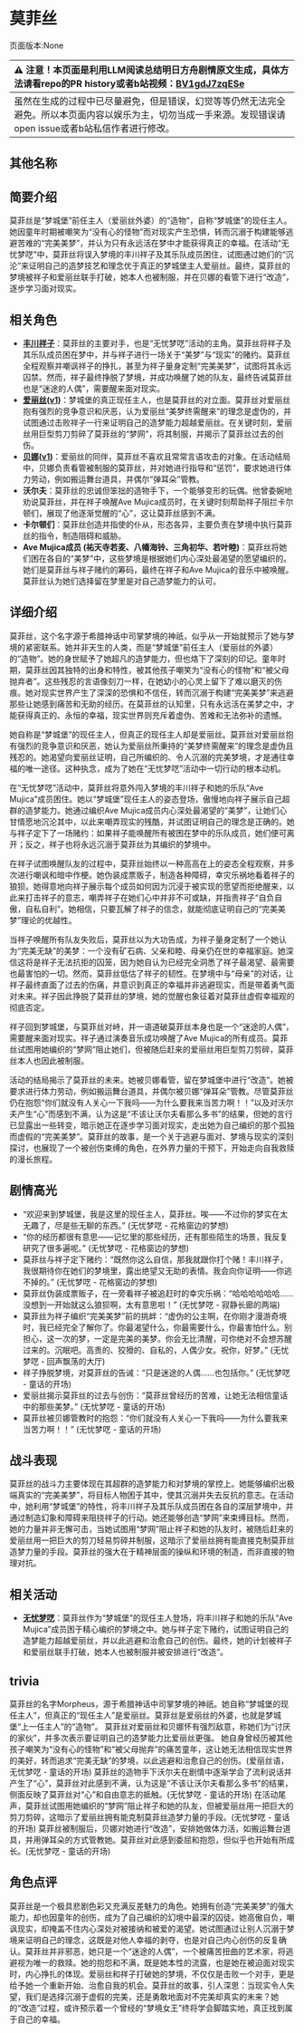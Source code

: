 # 莫菲丝
页面版本:None
 

| :warning: 注意！本页面是利用LLM阅读总结明日方舟剧情原文生成，具体方法请看repo的PR history或者b站视频：[BV1gdJ7zqESe](https://www.bilibili.com/video/BV1gdJ7zqESe/)         |
|:----------------------------|
| 虽然在生成的过程中已尽量避免，但是错误，幻觉等等仍然无法完全避免。所以本页面内容以娱乐为主，切勿当成一手来源。发现错误请open issue或者b站私信作者进行修改。|



## 其他名称

## 简要介绍
莫菲丝是“梦城堡”前任主人（爱丽丝外婆）的“造物”，自称“梦城堡”的现任主人。她因童年时期被嘲笑为“没有心的怪物”而对现实产生恐惧，转而沉溺于构建能够逃避苦难的“完美美梦”，并认为只有永远活在梦中才能获得真正的幸福。在活动“无忧梦呓”中，莫菲丝将误入梦境的丰川祥子及其乐队成员困住，试图通过她们的“沉沦”来证明自己的造梦技艺和理念优于真正的梦城堡主人爱丽丝。最终，莫菲丝的梦境被祥子和爱丽丝联手打破，她本人也被制服，并在贝娜的看管下进行“改造”，逐步学习面对现实。
## 相关角色
-   **[丰川祥子](char_4182_oblvns.md)**：莫菲丝的主要对手，也是“无忧梦呓”活动的主角。莫菲丝将祥子及其乐队成员困在梦中，并与祥子进行一场关于“美梦”与“现实”的赌约。莫菲丝全程观察并嘲讽祥子的挣扎，甚至为祥子量身定制“完美美梦”，试图将其永远囚禁。然而，祥子最终挣脱了梦境，并成功唤醒了她的队友，最终告诫莫菲丝也是“迷途的人偶”，需要醒来面对现实。
-   **[爱丽丝](char_338_iris.md)([v1](../chars/char_338_iris.md))**：梦城堡的真正现任主人，也是莫菲丝的对立面。莫菲丝对爱丽丝抱有强烈的竞争意识和厌恶，认为爱丽丝“美梦终需醒来”的理念是虚伪的，并试图通过击败祥子一行来证明自己的造梦能力超越爱丽丝。在关键时刻，爱丽丝用巨型剪刀剪碎了莫菲丝的“梦网”，将其制服，并揭示了莫菲丝过去的创伤。
-   **[贝娜](char_369_bena.md)([v1](../chars/char_369_bena.md))**：爱丽丝的同伴，莫菲丝不喜欢且常常言语攻击的对象。在活动结局中，贝娜负责看管被制服的莫菲丝，并对她进行指导和“惩罚”，要求她进行体力劳动，例如搬运舞台道具，并偶尔“弹耳朵”管教。
-   **沃尔夫**：莫菲丝的忠诚但笨拙的造物手下，一个能够变形的玩偶。他曾委婉地劝说莫菲丝，并在祥子唤醒Ave Mujica成员时，在关键时刻帮助祥子阻拦卡尔顿们，展现了他逐渐觉醒的“心”，这让莫菲丝感到不满。
-   **卡尔顿们**：莫菲丝创造并指使的仆从，形态各异，主要负责在梦境中执行莫菲丝的指令，制造阻碍和威胁。
-   **Ave Mujica成员 (祐天寺若麦、八幡海铃、三角初华、若叶睦)**：莫菲丝将她们困在各自的“美梦”中，这些梦境是根据她们内心深处最渴望的愿望编织的。她们是莫菲丝与祥子赌约的筹码，最终在祥子和Ave Mujica的音乐中被唤醒。莫菲丝认为她们选择留在梦里是对自己造梦能力的认可。
## 详细介绍
莫菲丝，这个名字源于希腊神话中司掌梦境的神祇，似乎从一开始就预示了她与梦境的紧密联系。她并非天生的人类，而是“梦城堡”前任主人（爱丽丝的外婆）的“造物”。她的身世赋予了她超凡的造梦能力，但也烙下了深刻的印记。童年时期，莫菲丝因其独特的出身和特性，被其他孩子嘲笑为“没有心的怪物”和“被父母抛弃者”。这些残忍的言语像刻刀一样，在她幼小的心灵上留下了难以磨灭的伤痕。她对现实世界产生了深深的恐惧和不信任，转而沉溺于构建“完美美梦”来逃避那些让她感到痛苦和无助的经历。在莫菲丝的认知里，只有永远活在美梦之中，才能获得真正的、永恒的幸福，现实世界则充斥着虚伪、苦难和无法弥补的遗憾。

她自称是“梦城堡”的现任主人，但真正的现任主人却是爱丽丝。莫菲丝对爱丽丝抱有强烈的竞争意识和厌恶，她认为爱丽丝所秉持的“美梦终需醒来”的理念是虚伪且残忍的。她渴望向爱丽丝证明，自己所编织的、令人沉溺的完美梦境，才是通往幸福的唯一途径。这种执念，成为了她在“无忧梦呓”活动中一切行动的根本动机。

在“无忧梦呓”活动中，莫菲丝将意外闯入梦境的丰川祥子和她的乐队“Ave Mujica”成员困住。她以“梦城堡”现任主人的姿态登场，傲慢地向祥子展示自己超群的造梦能力。她通过编织Ave Mujica成员内心深处最渴望的“美梦”，让她们心甘情愿地沉沦其中，以此来嘲弄现实的残酷，并试图证明自己的理念是正确的。她与祥子定下了一场赌约：如果祥子能唤醒所有被困在梦中的乐队成员，她们便可离开；反之，祥子也将永远沉溺于莫菲丝为其编织的梦境中。

在祥子试图唤醒队友的过程中，莫菲丝始终以一种高高在上的姿态全程观察，并多次进行嘲讽和暗中作梗。她伪装成票贩子，制造各种障碍，幸灾乐祸地看着祥子的狼狈。她得意地向祥子展示每个成员如何因为沉浸于被实现的愿望而拒绝醒来，以此来打击祥子的意志，嘲弄祥子在她们心中并非不可或缺，并指责祥子“自负自傲，自私自利”。她相信，只要瓦解了祥子的信念，就能彻底证明自己的“完美美梦”理论的优越性。

当祥子唤醒所有队友失败后，莫菲丝以为大功告成，为祥子量身定制了一个她认为“完美无缺”的美梦：一个没有矿石病、父亲和睦、母亲仍在世的幸福家庭。她深信这将是祥子无法抗拒的囚笼，因为她自认为已经完全洞悉了祥子最渴望、最需要也最害怕的一切。然而，莫菲丝低估了祥子的韧性。在梦境中与“母亲”的对话，让祥子最终直面了过去的伤痛，并意识到真正的幸福并非逃避现实，而是带着勇气面对未来。祥子因此挣脱了莫菲丝的梦境，她的觉醒也象征着对莫菲丝虚假幸福观的彻底否定。

祥子回到梦城堡，与莫菲丝对峙，并一语道破莫菲丝本身也是一个“迷途的人偶”，需要醒来面对现实。祥子通过演奏音乐成功唤醒了Ave Mujica的所有成员。莫菲丝试图用她编织的“梦网”阻止她们，但被随后赶来的爱丽丝用巨型剪刀剪碎，莫菲丝本人也因此被制服。

活动的结局揭示了莫菲丝的未来。她被贝娜看管，留在梦城堡中进行“改造”。她被要求进行体力劳动，例如搬运舞台道具，并偶尔被贝娜“弹耳朵”管教。尽管莫菲丝仍在抱怨“你们就没有人关心一下我吗——为什么要我来当苦力啊！！”以及对沃尔夫产生“心”而感到不满，认为这是“不该让沃尔夫看那么多书”的结果，但她的言行已显露出一些转变，暗示她正在逐步学习面对现实，走出她为自己编织的那个孤独而虚假的“完美美梦”。莫菲丝的故事，是一个关于逃避与面对、梦境与现实的深刻探讨，也展现了一个被创伤束缚的角色，在外界力量的干预下，开始走向自我救赎的漫长旅程。
## 剧情高光
*   “欢迎来到梦城堡，我是这里的现任主人，莫菲丝。唉——不过你的梦实在太无趣了，尽是些无聊的东西。” (无忧梦呓 - 花格窗边的梦想)
*   “你的经历都很有意思——记忆里的那些经历，还有那些陌生的场景，我反复研究了很多遍呢。” (无忧梦呓 - 花格窗边的梦想)
*   莫菲丝与祥子定下赌约：“既然你这么自信，那我就跟你打个赌！丰川祥子，我很期待你在她们的梦境里，露出绝望又无助的表情。我会向你证明——你逃不掉的。” (无忧梦呓 - 花格窗边的梦想)
*   莫菲丝伪装成票贩子，在一旁看祥子被追赶时的幸灾乐祸：“哈哈哈哈哈哈......没想到一开始就这么狼狈啊，太有意思啦！” (无忧梦呓 - 寂静长廊的两端)
*   莫菲丝为祥子编织“完美美梦”前的挑衅：“虚伪的公主啊，在你刚才漫游奇境时，我已经完全了解你了。你最渴望什么，你最需要什么，你最害怕什么。别担心，这一次的梦，一定是完美的美梦。你会无比清醒，可你绝对不会想苏醒过来的。沉眠吧。高贵的、狡猾的、自私的，人偶少女。祝你，好梦。” (无忧梦呓 - 回声飘荡的大厅)
*   祥子挣脱梦境，对莫菲丝的告诫：“只是迷途的人偶......也包括你。” (无忧梦呓 - 童话的开场)
*   爱丽丝揭示莫菲丝的过去与创伤：“莫菲丝曾经历的苦难，让她无法相信童话中的那些美梦。” (无忧梦呓 - 童话的开场)
*   莫菲丝被贝娜管教时的抱怨：“你们就没有人关心一下我吗——为什么要我来当苦力啊！！” (无忧梦呓 - 童话的开场)
## 战斗表现
莫菲丝的战斗力主要体现在其超群的造梦能力和对梦境的掌控上。她能够编织出极端真实的“完美美梦”，将目标人物困于其中，使其沉溺并失去反抗的意志。在活动中，她利用“梦城堡”的特性，将丰川祥子及其乐队成员困在各自的深层梦境中，并通过制造幻象和障碍来阻挠祥子的行动。她还能够创造“梦网”来束缚目标。然而，她的力量并非无懈可击，当她试图用“梦网”阻止祥子和她的队友时，被随后赶来的爱丽丝用一把巨大的剪刀轻易剪碎并制服，这暗示了爱丽丝拥有能直接克制莫菲丝造梦力量的手段。莫菲丝的强大在于精神层面的操纵和环境的制造，而非直接的物理对抗。
## 相关活动
-   **[无忧梦呓](../stories/act45side.md)**：莫菲丝作为“梦城堡”的现任主人登场，将丰川祥子和她的乐队“Ave Mujica”成员困于精心编织的梦境之中。她与祥子定下赌约，试图证明自己的造梦能力超越爱丽丝，并以此逃避和治愈自己的创伤。最终，她的计划被祥子和爱丽丝联手打破，她本人也被制服并被安排进行“改造”。
## trivia
莫菲丝的名字Morpheus，源于希腊神话中司掌梦境的神祇。她自称“梦城堡的现任主人”，但真正的“现任主人”是爱丽丝。莫菲丝是爱丽丝的外婆，也就是梦城堡“上一任主人”的“造物”。
莫菲丝对爱丽丝和贝娜怀有强烈敌意，称她们为“讨厌的家伙”，并多次表示要证明自己的造梦能力比爱丽丝更强。
她自身曾经历被其他孩子嘲笑为“没有心的怪物”和“被父母抛弃”的痛苦童年，这让她无法相信现实世界的美好，转而追求“完美无缺”的梦境，以此逃避和治愈自己的创伤。(爱丽丝语，无忧梦呓 - 童话的开场)
莫菲丝的造物手下沃尔夫在剧情中逐渐学会了流利说话并产生了“心”，莫菲丝对此感到不满，认为这是“不该让沃尔夫看那么多书”的结果，侧面反映了莫菲丝对“心”和自由意志的抵触。(无忧梦呓 - 童话的开场)
在活动尾声，莫菲丝试图用她编织的“梦网”阻止祥子和她的队友，但被爱丽丝用一把巨大的剪刀剪碎，这暗示了爱丽丝拥有能克制莫菲丝造梦力量的手段。(无忧梦呓 - 童话的开场)
莫菲丝被制服后，贝娜对她进行“改造”，安排她做体力活，如搬运舞台道具，并用弹耳朵的方式管教她。莫菲丝对此感到委屈和抱怨，但似乎也开始有所成长。(无忧梦呓 - 童话的开场)
## 角色点评
莫菲丝是一个极具悲剧色彩又充满反差魅力的角色。她拥有创造“完美美梦”的强大能力，却也因童年的创伤，成为了自己编织的幻境中最深的囚徒。她高傲自负，嘲讽现实，却掩盖不住内心深处对被接纳和被爱的渴望。她试图通过让别人沉溺于梦境来证明自己的理念，这既是对他人幸福的剥夺，也是对自己内心创伤的反复确认。莫菲丝并非邪恶，她只是一个“迷途的人偶”，一个被痛苦扭曲的艺术家，将逃避视为唯一的救赎。她的抱怨和不满，既是她本性的流露，也是她在被迫面对现实时，内心挣扎的体现。爱丽丝和祥子打破她的梦境，不仅仅是击败一个对手，更是给予她一个重新开始、治愈自我的机会。莫菲丝的故事，引人深思：当现实令人失望，我们是选择沉溺于虚假的完美，还是勇敢地面对不完美却真实的未来？她的“改造”过程，或许预示着一个曾经的“梦境女王”终将学会脚踏实地，真正找到属于自己的幸福。
